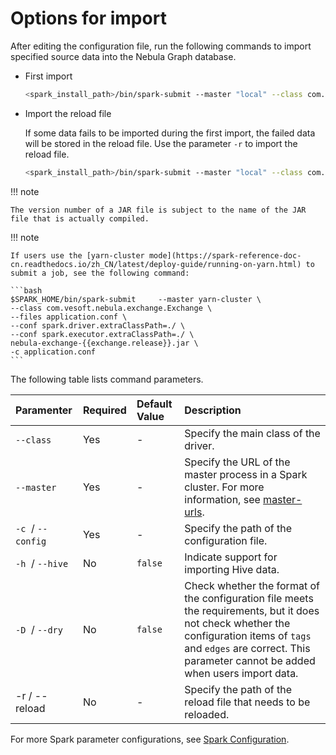 # Options for import

After editing the configuration file, run the following commands to import specified source data into the Nebula Graph database.

- First import

  ```bash
  <spark_install_path>/bin/spark-submit --master "local" --class com.vesoft.nebula.exchange.Exchange <nebula-exchange-2.x.y.jar_path> -c <application.conf_path> 
  ```

- Import the reload file

  If some data fails to be imported during the first import, the failed data will be stored in the reload file. Use the parameter `-r` to import the reload file.

  ```bash
  <spark_install_path>/bin/spark-submit --master "local" --class com.vesoft.nebula.exchange.Exchange <nebula-exchange-2.x.y.jar_path> -c <application.conf_path> -r "<reload_file_path>" 
  ```

!!! note

    The version number of a JAR file is subject to the name of the JAR file that is actually compiled.

!!! note

    If users use the [yarn-cluster mode](https://spark-reference-doc-cn.readthedocs.io/zh_CN/latest/deploy-guide/running-on-yarn.html) to submit a job, see the following command:

    ```bash
    $SPARK_HOME/bin/spark-submit     --master yarn-cluster \
    --class com.vesoft.nebula.exchange.Exchange \
    --files application.conf \
    --conf spark.driver.extraClassPath=./ \
    --conf spark.executor.extraClassPath=./ \
    nebula-exchange-{{exchange.release}}.jar \
    -c application.conf
    ```

The following table lists command parameters.

| Paramenter | Required | Default Value | Description |
| :--- | :--- | :--- | :--- |
| `--class`  | Yes | - | Specify the main class of the driver.|
| `--master`  | Yes | - | Specify the URL of the master process in a Spark cluster. For more information, see [master-urls](https://spark.apache.org/docs/latest/submitting-applications.html#master-urls "click to open Apache Spark documents"). |
| `-c`  / `--config`  | Yes | - | Specify the path of the configuration file. |
| `-h`  / `--hive`  | No | `false` | Indicate support for importing Hive data. |
| `-D`  / `--dry`  | No | `false` | Check whether the format of the configuration file meets the requirements, but it does not check whether the configuration items of `tags` and `edges` are correct. This parameter cannot be added when users import data. |
|-r / --reload | No  |  -  |  Specify the path of the reload file that needs to be reloaded. |

For more Spark parameter configurations, see [Spark Configuration](https://spark.apache.org/docs/latest/configuration.html#runtime-environment).

